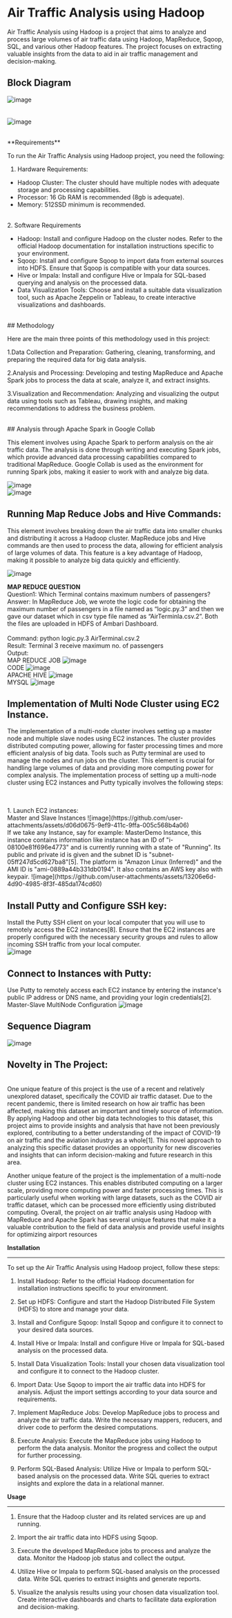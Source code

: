 # Air Traffic Analysis using Hadoop

Air Traffic Analysis using Hadoop is a project that aims to analyze and process large volumes of air traffic data using Hadoop, MapReduce, Sqoop, SQL, and various other Hadoop features. The project focuses on extracting valuable insights from the data to aid in air traffic management and decision-making.
<br>
## Block Diagram 
![image](https://github.com/user-attachments/assets/f259246b-5604-4bd0-a160-995113190815)
<br>
<br>
<br>
![image](https://github.com/user-attachments/assets/115764b5-1731-4595-9e54-2a0587f85b10)
<br>


<br>
**Requirements**<br>


To run the Air Traffic Analysis using Hadoop project, you need the following:
<br>
1. Hardware Requirements:

- Hadoop Cluster: The cluster should have multiple nodes with adequate storage and processing capabilities.
- Processor: 16 Gb RAM is recommended (8gb is adequate).
- Memory: 512SSD minimum is recommended.
<br>
2. Software Requirements

- Hadoop: Install and configure Hadoop on the cluster nodes. Refer to the official Hadoop documentation for installation instructions specific to your environment.
- Sqoop: Install and configure Sqoop to import data from external sources into HDFS. Ensure that Sqoop is compatible with your data sources.
- Hive or Impala: Install and configure Hive or Impala for SQL-based querying and analysis on the processed data.
- Data Visualization Tools: Choose and install a suitable data visualization tool, such as Apache Zeppelin or Tableau, to create interactive visualizations and dashboards.

<br>
## Methodology


Here are the main three points of this methodology used in this project:

1.Data Collection and Preparation: Gathering, cleaning, transforming, and preparing the required data for big data analysis.

2.Analysis and Processing: Developing and testing MapReduce and Apache Spark jobs to process the data at scale, analyze it, and extract insights.

3.Visualization and Recommendation: Analyzing and visualizing the output data using tools such as Tableau, drawing insights, and making recommendations to address the business problem.


<br>
## Analysis through Apache Spark in Google Collab

This element involves using Apache Spark to perform analysis on the air traffic data. The analysis is done through writing and executing Spark jobs, which provide advanced data processing capabilities compared to traditional MapReduce. Google Collab is used as the environment for running Spark jobs, making it easier to work with and analyze big data.

![image](https://github.com/user-attachments/assets/91bc1652-a1e0-496f-9e8e-cf60f4eefda3)
<br>
![image](https://github.com/user-attachments/assets/9b4bf394-beba-45ed-a669-fce584a004b8)

## Running Map Reduce Jobs and Hive Commands:
This element involves breaking down the air traffic data into smaller chunks and distributing it across a Hadoop cluster. MapReduce jobs and Hive commands are then used to process the data, allowing for efficient analysis of large volumes of data. This feature is a key advantage of Hadoop, making it possible to analyze big data quickly and efficiently.

![image](https://github.com/user-attachments/assets/f4989ed4-d142-4e1c-a5cf-02292a916547)

**MAP REDUCE QUESTION** <br>
Question1: Which Terminal contains maximum numbers of passengers?<br>
Answer: In MapReduce Job, we wrote the logic code for obtaining the maximum number of passengers in a file named as “logic.py.3” and then we gave our dataset which in csv type file named as “AirTerminla.csv.2”. Both the files are uploaded in HDFS of Ambari Dashboard.<br>
<br>
Command: python logic.py.3 AirTerminal.csv.2<br>
Result: Terminal 3 receive maximum no. of passengers<br>
Output: <br>
MAP REDUCE JOB
![image](https://github.com/user-attachments/assets/b4c269a7-36cb-492f-a859-6cdd55312f13)
<br>CODE
![image](https://github.com/user-attachments/assets/70143df7-6be1-4201-b0b1-4acc2132bf42)
<br>APACHE HIVE
![image](https://github.com/user-attachments/assets/85f2fe2c-b416-43ca-95b6-0485c4d1c5e6)
<br>MYSQL
![image](https://github.com/user-attachments/assets/81090e1d-6ba0-4697-9eaa-9251e800cd10)





## Implementation of Multi Node Cluster using EC2 Instance.
The implementation of a multi-node cluster involves setting up a master node and multiple slave nodes using EC2 instances. The cluster provides distributed computing power, allowing for faster processing times and more efficient analysis of big data. Tools such as Putty terminal are used to manage the nodes and run jobs on the cluster. This element is crucial for handling large volumes of data and providing more computing power for complex analysis. The implementation process of setting up a multi-node cluster using EC2 instances and Putty typically involves the following steps:

<br>
<br>
1. Launch EC2 instances:
<br> Master and Slave Instances
![image](https://github.com/user-attachments/assets/d06d0675-9ef9-411c-9ffa-005c568b4a06)
<br>
If we take any Instance, say for example: MasterDemo Instance, this instance contains information like instance has an ID of "i-08100e81f696e4773" and is currently running with a state of "Running". Its public and private id is given and the subnet ID is "subnet-05ff247d5cd627ba8"[5]. The platform is "Amazon Linux (Inferred)" and the AMI ID is "ami-0889a44b331db0194". It also contains an AWS key also with keypair.
![image](https://github.com/user-attachments/assets/13206e6d-4d90-4985-8f3f-485da174cd60)
<br>

## Install Putty and Configure SSH key:
Install the Putty SSH client on your local computer that you will use to remotely access the EC2 instances[8]. Ensure that the EC2 instances are properly configured with the necessary security groups and rules to allow incoming SSH traffic from your local computer.
<br>
![image](https://github.com/user-attachments/assets/1f13ea48-1294-4fb2-b7e4-11078b71320e)

## Connect to Instances with Putty:
Use Putty to remotely access each EC2 instance by entering the instance's public IP address or DNS name, and providing your login credentials[2].
<br>
Master-Slave MultiNode Configuration
![image](https://github.com/user-attachments/assets/b682ef31-8b0d-4f7c-96e3-2fa9ef136f78)


## Sequence Diagram
![image](https://github.com/user-attachments/assets/986c6e36-60e2-4464-ab6c-64bf27f43a3c)


## Novelty in The Project:
<br>
One unique feature of this project is the use of a recent and relatively unexplored dataset, specifically the COVID air traffic dataset. Due to the recent pandemic, there is limited research on how air traffic has been affected, making this dataset an important and timely source of information. By applying Hadoop and other big data technologies to this dataset, this project aims to provide insights and analysis that have not been previously explored, contributing to a better understanding of the impact of COVID-19 on air traffic and the aviation industry as a whole[1]. This novel approach to analyzing this specific dataset provides an opportunity for new discoveries and insights that can inform decision-making and future research in this area.
<br>

Another unique feature of the project is the implementation of a multi-node cluster using EC2 instances. This enables distributed computing on a larger scale, providing more computing power and faster processing times. This is particularly useful when working with large datasets, such as the COVID air traffic dataset, which can be processed more efficiently using distributed computing. Overall, the project on air traffic analysis using Hadoop with MapReduce and Apache Spark has several unique features that make it a valuable contribution to the field of data analysis and provide useful insights for optimizing airport resources












**Installation**<br>
***

To set up the Air Traffic Analysis using Hadoop project, follow these steps:

1. Install Hadoop: Refer to the official Hadoop documentation for installation instructions specific to your environment.

2. Set up HDFS: Configure and start the Hadoop Distributed File System (HDFS) to store and manage your data.

3. Install and Configure Sqoop: Install Sqoop and configure it to connect to your desired data sources.

4. Install Hive or Impala: Install and configure Hive or Impala for SQL-based analysis on the processed data.

5. Install Data Visualization Tools: Install your chosen data visualization tool and configure it to connect to the Hadoop cluster.

6. Import Data: Use Sqoop to import the air traffic data into HDFS for analysis. Adjust the import settings according to your data source and requirements.

7. Implement MapReduce Jobs: Develop MapReduce jobs to process and analyze the air traffic data. Write the necessary mappers, reducers, and driver code to perform the desired computations.

8. Execute Analysis: Execute the MapReduce jobs using Hadoop to perform the data analysis. Monitor the progress and collect the output for further processing.

9. Perform SQL-Based Analysis: Utilize Hive or Impala to perform SQL-based analysis on the processed data. Write SQL queries to extract insights and explore the data in a relational manner.

**Usage**<br>
***

1. Ensure that the Hadoop cluster and its related services are up and running.

2. Import the air traffic data into HDFS using Sqoop.

3. Execute the developed MapReduce jobs to process and analyze the data. Monitor the Hadoop job status and collect the output.

4. Utilize Hive or Impala to perform SQL-based analysis on the processed data. Write SQL queries to extract insights and generate reports.

5. Visualize the analysis results using your chosen data visualization tool. Create interactive dashboards and charts to facilitate data exploration and decision-making.

